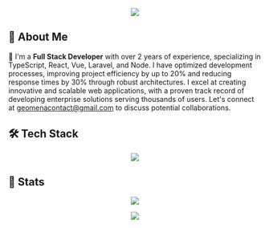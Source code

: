 <div align="center">

  ![](https://quotes-github-readme.vercel.app/api?type=horizontal&theme=radical)

</div>

### 

<div align="start">

  <h2>🌟 About Me</h2>

</div>

🌱 I'm a **Full Stack Developer** with over 2 years of experience, specializing in TypeScript, React, Vue, Laravel, and Node. I have optimized development processes, improving project efficiency by up to 20% and reducing response times by 30% through robust architectures. I excel at creating innovative and scalable web applications, with a proven track record of developing enterprise solutions serving thousands of users. Let's connect at geomenacontact@gmail.com to discuss potential collaborations.

<div align="start">

  <h2>🛠️ Tech Stack</h2>

</div>

<div align="center">
  <a href="https://skillicons.dev">
    <img src="https://skillicons.dev/icons?i=linux,docker,ts,php,react,vue,nextjs,laravel,nodejs,postgres,mysql,mongodb,redis,tailwind,nginx,kubernetes,git,cloudflare&perline=14" />
  </a>
</div>

<div align="start">

  <h2>🚀 Stats</h2>

</div>

<div align="center">

![](https://github-readme-streak-stats.herokuapp.com/?user=geo-mena&theme=one_dark_pro&hide_border=false)

![](https://github-readme-stats.vercel.app/api/top-langs/?username=geo-mena&theme=one_dark_pro&hide_border=false&include_all_commits=false&count_private=false&layout=compact)

</div>
